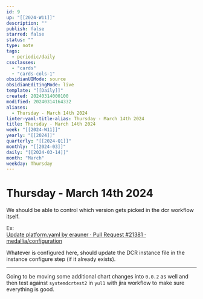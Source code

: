 ```yaml
---
id: 9
up: "[[2024-W11]]"
description: ""
publish: false
starred: false
status: ""
type: note
tags:
  - periodic/daily
cssclasses:
  - "cards"
  - "cards-cols-1"
obsidianUIMode: source
obsidianEditingMode: live
template: "[[Daily]]"
created: 20240314000100
modified: 20240314164332
aliases:
  - Thursday - March 14th 2024
linter-yaml-title-alias: Thursday - March 14th 2024
title: Thursday - March 14th 2024
week: "[[2024-W11]]"
yearly: "[[2024]]"
quarterly: "[[2024-Q1]]"
monthly: "[[2024-03]]"
daily: "[[2024-03-14]]"
month: "March"
weekday: Thursday
---
```


# Thursday - March 14th 2024


We should be able to control which version gets picked in the dcr workflow itself.

Ex:  
[Update platform.yaml by erauner · Pull Request #21381 · medallia/configuration](https://github.medallia.com/medallia/configuration/pull/21381)

Whatever is configured here, should update the DCR instance file in the instance configure step (if it already exists).



---

Going to be moving some additional chart changes into `0.0.2` as well and then test against `systemdcrtest2` in `yul1` with jira workflow to make sure everything is good.
